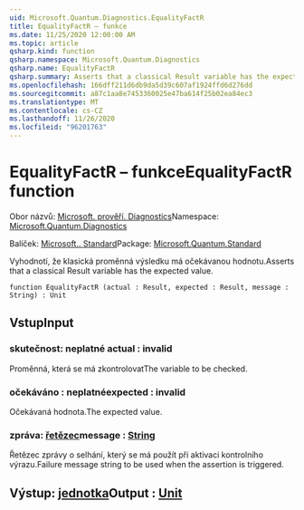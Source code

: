 ```yaml
---
uid: Microsoft.Quantum.Diagnostics.EqualityFactR
title: EqualityFactR – funkce
ms.date: 11/25/2020 12:00:00 AM
ms.topic: article
qsharp.kind: function
qsharp.namespace: Microsoft.Quantum.Diagnostics
qsharp.name: EqualityFactR
qsharp.summary: Asserts that a classical Result variable has the expected value.
ms.openlocfilehash: 166dff211d6db9da5d39c607af1924ffd6d276dd
ms.sourcegitcommit: a87c1aa8e7453360025e47ba614f25b02ea84ec3
ms.translationtype: MT
ms.contentlocale: cs-CZ
ms.lasthandoff: 11/26/2020
ms.locfileid: "96201763"
---
```

# <a name="equalityfactr-function"></a><span data-ttu-id="34e0f-102">EqualityFactR – funkce</span><span class="sxs-lookup"><span data-stu-id="34e0f-102">EqualityFactR function</span></span>

<span data-ttu-id="34e0f-103">Obor názvů: [Microsoft. prověří. Diagnostics](xref:Microsoft.Quantum.Diagnostics)</span><span class="sxs-lookup"><span data-stu-id="34e0f-103">Namespace: [Microsoft.Quantum.Diagnostics](xref:Microsoft.Quantum.Diagnostics)</span></span>

<span data-ttu-id="34e0f-104">Balíček: [Microsoft.. Standard](https://nuget.org/packages/Microsoft.Quantum.Standard)</span><span class="sxs-lookup"><span data-stu-id="34e0f-104">Package: [Microsoft.Quantum.Standard](https://nuget.org/packages/Microsoft.Quantum.Standard)</span></span>


<span data-ttu-id="34e0f-105">Vyhodnotí, že klasická proměnná výsledku má očekávanou hodnotu.</span><span class="sxs-lookup"><span data-stu-id="34e0f-105">Asserts that a classical Result variable has the expected value.</span></span>

```qsharp
function EqualityFactR (actual : Result, expected : Result, message : String) : Unit
```


## <a name="input"></a><span data-ttu-id="34e0f-106">Vstup</span><span class="sxs-lookup"><span data-stu-id="34e0f-106">Input</span></span>

### <a name="actual--__invalidresult__"></a><span data-ttu-id="34e0f-107">skutečnost: __neplatné <Result>__</span><span class="sxs-lookup"><span data-stu-id="34e0f-107">actual : __invalid<Result>__</span></span>

<span data-ttu-id="34e0f-108">Proměnná, která se má zkontrolovat</span><span class="sxs-lookup"><span data-stu-id="34e0f-108">The variable to be checked.</span></span>


### <a name="expected--__invalidresult__"></a><span data-ttu-id="34e0f-109">očekáváno __: <Result> neplatné__</span><span class="sxs-lookup"><span data-stu-id="34e0f-109">expected : __invalid<Result>__</span></span>

<span data-ttu-id="34e0f-110">Očekávaná hodnota.</span><span class="sxs-lookup"><span data-stu-id="34e0f-110">The expected value.</span></span>


### <a name="message--string"></a><span data-ttu-id="34e0f-111">zpráva: [řetězec](xref:microsoft.quantum.lang-ref.string)</span><span class="sxs-lookup"><span data-stu-id="34e0f-111">message : [String](xref:microsoft.quantum.lang-ref.string)</span></span>

<span data-ttu-id="34e0f-112">Řetězec zprávy o selhání, který se má použít při aktivaci kontrolního výrazu.</span><span class="sxs-lookup"><span data-stu-id="34e0f-112">Failure message string to be used when the assertion is triggered.</span></span>



## <a name="output--unit"></a><span data-ttu-id="34e0f-113">Výstup: [jednotka](xref:microsoft.quantum.lang-ref.unit)</span><span class="sxs-lookup"><span data-stu-id="34e0f-113">Output : [Unit](xref:microsoft.quantum.lang-ref.unit)</span></span>

